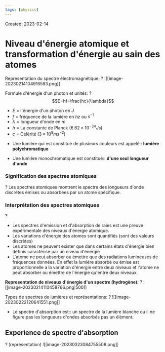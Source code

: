 ```yaml
---
tags: [physics] 
---
```

Created: 2023-02-14

# Niveau d'énergie atomique et transformation d'énergie au sain des atomes
Representation du spectre électromagnétique:
?
![[image-20230214104916583.png]]
<!--SR:!2024-01-17,76,215-->

Formule d'énergie d'un photon et unités:
?
$$E=hf=\frac{hc}{\lambda}$$
- $E$ = l'énergie d'un photon en $J$
- $f$ = fréquence de la lumière en $hz$ ou $s^{-1}$
- $\lambda$ = longueur d'onde en $m$
- $h$ = La constante de Planck ($6.62\times 10^{−34}Js$)
- $c$ = Célérité ($3\times 10^{8} ms^{-2}$)
<!--SR:!2024-02-05,47,130-->


- Une lumière qui est constitué de plusieurs couleurs est appelé:: **lumière polychromatique**
<!--SR:!2024-05-26,229,194-->
- Une lumière monochromatique est constitué:: **d'une seul longueur d'onde**
<!--SR:!2024-02-17,162,174-->

### Signification des spectres atomiques
?
Les spectres atomiques montrent le spectre des longueurs d'onde discrètes émises ou absorbées par un atome spécifique.
<!--SR:!2024-01-24,21,130-->

### Interprétation des spectres atomiques
?
- Les spectres d'emission et d'absorption de raies est une preuve expérimentale des niveaux d'énergie atomique. 
- Les variations d'énergie des atomes sont quantifiés (sont des valeurs discrètes)
- Les atomes ne peuvent exister que dans certains états d'énergie bien définis caractérisé par un niveau d'énergie
- L'atome ne peut absorber ou émettre que des radiations lumineuses de fréquences données. En effet la lumière absorbé ou émise  est proportionnelle a la variation d'énergie entre deux niveaux et l'atome ne peut absorber ou émettre de l'énergie  qu'entre deux niveaux.
<!--SR:!2024-07-27,287,215-->

**Representation de niveaux d'énergie d'un spectre (hydrogène):**
?
![[image-20230214110458766.png|500]]
<!--SR:!2024-02-21,83,214-->


Types de spectres de lumières et représentations:
?
![[image-20230222120641551.png]]
<!--SR:!2024-03-04,204,214-->

- Le spectre d'absorption est:: un spectre de la lumière blanche ou il ne figure pas les longueurs d'ondes absorbés pas un élément.
<!--SR:!2024-01-14,75,146-->

## Experience de spectre d'absorption
?
(représentation)
![[image-20230323084755508.png]]
<!--SR:!2024-03-01,84,166-->

